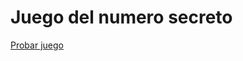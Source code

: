 # Juego del numero secreto

<a href="https://an93l-969.github.io/Juego-n-mero-secreto/">Probar juego</a>
